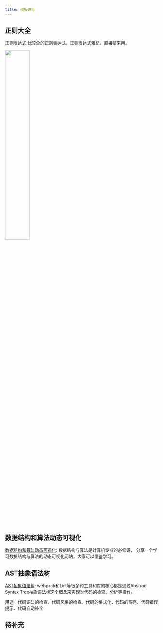 ```yaml
---
title: 模板说明
---
```


## 正则大全 

[正则表达式](https://any86.github.io/any-rule/):比较全的正则表达式。正则表达式难记，直接拿来用。

 <img src="/img/zz.png" style="width:40%;">

## 数据结构和算法动态可视化

[数据结构和算法动态可视化](https://visualgo.net/zh): 数据结构与算法是计算机专业的必修课， 分享一个学习数据结构与算法的动态可视化网站，大家可以借鉴学习。 


## AST抽象语法树

[AST抽象语法树](https://astexplorer.net/): webpack和Lint等很多的工具和库的核心都是通过Abstract Syntax Tree抽象语法树这个概念来实现对代码的检查、分析等操作。

用途：代码语法的检查、代码风格的检查、代码的格式化、代码的高亮、代码错误提示、代码自动补全
 
## 待补充